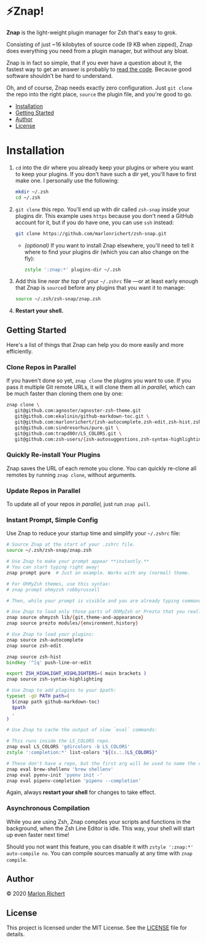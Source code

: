 # :zap:Znap!
**Znap** is the light-weight plugin manager for Zsh that's easy to grok.

Consisting of just ~16 kilobytes of source code (9 KB when zipped), Znap does everything you need
from a plugin manager, but without any bloat.

Znap is in fact so simple, that if you ever have a question about it, the fastest way to get an
answer is probably to [read the code](functions). Because good software shouldn't be hard to
understand.

Oh, and of course, Znap needs exactly zero configuration. Just `git clone` the repo into the
right place, `source` the plugin file, and you're good to go.

* [Installation](#installation)
* [Getting Started](#getting-started)
* [Author](#author)
* [License](#license)

# Installation
1. `cd` into the dir where you already keep your plugins or where you want to keep your plugins. If
   you don't have such a dir yet, you'll have to first make one. I personally use the following:
   ```zsh
   mkdir ~/.zsh
   cd ~/.zsh
   ```
1. `git clone` this repo. You'll end up with dir called `zsh-snap` inside your plugins dir. This
   example uses `https` because you don't need a GitHub account for it, but if you do have one,
   you can use `ssh` instead:
   ```zsh
   git clone https://github.com/marlonrichert/zsh-snap.git
   ```
   * _(optional)_ If you want to install Znap elsewhere, you'll need to tell it where to find your
     plugins dir (which you can also change on the fly):
     ```zsh
     zstyle ':znap:*' plugins-dir ~/.zsh
     ```
1. Add this line _near the top_ of your `~/.zshrc` file —or at least early enough that Znap is
   `source`d before any plugins that you want it to manage:
   ```zsh
   source ~/.zsh/zsh-snap/znap.zsh
   ```
1. **Restart your shell.**

## Getting Started
Here's a list of things that Znap can help you do more easily and more efficiently.

### Clone Repos in Parallel
If you haven't done so yet, `znap clone` the plugins you want to use. If you pass it multiple Git
remote URLs, it will clone them all _in parallel,_ which can be much faster than cloning them one
by one:
```zsh
znap clone \
   git@github.com:agnoster/agnoster-zsh-theme.git
   git@github.com:ekalinin/github-markdown-toc.git \
   git@github.com:marlonrichert/{zsh-autocomplete,zsh-edit,zsh-hist,zsh-snap}.git \
   git@github.com:sindresorhus/pure.git \
   git@github.com:trapd00r/LS_COLORS.git \
   git@github.com:zsh-users/{zsh-autosuggestions,zsh-syntax-highlighting}.git
```

### Quickly Re-install Your Plugins
Znap saves the URL of each remote you clone. You can quickly re-clone all remotes by running
`znap clone`, without arguments.

### Update Repos in Parallel
To update all of your repos _in parallel,_ just run `znap pull`.

### Instant Prompt, Simple Config
Use Znap to reduce your startup time and simplify your `~/.zshrc` file:

```zsh
# Source Znap at the start of your .zshrc file.
source ~/.zsh/zsh-snap/znap.zsh

# Use Znap to make your prompt appear **instantly.**
# You can start typing right away!
znap prompt pure  # Just an example. Works with any (normal) theme.

# For OhMyZsh themes, use this syntax:
# znap prompt ohmyzsh robbyrussell

# Then, while your prompt is visible and you are already typing commands...

# Use Znap to load only those parts of OhMyZsh or Prezto that you really need:
znap source ohmyzsh lib/{git,theme-and-appearance}
znap source prezto modules/{environment,history}

# Use Znap to load your plugins:
znap source zsh-autocomplete
znap source zsh-edit

znap source zsh-hist
bindkey '^[q' push-line-or-edit

export ZSH_HIGHLIGHT_HIGHLIGHTERS=( main brackets )
znap source zsh-syntax-highlighting

# Use Znap to add plugins to your $path:
typeset -gU PATH path=(
  $(znap path github-markdown-toc)
  $path
  .
)

# Use Znap to cache the output of slow `eval` commands:

# This runs inside the LS_COLORS repo.
znap eval LS_COLORS 'gdircolors -b LS_COLORS'
zstyle ':completion:*' list-colors "${(s.:.)LS_COLORS}"

# These don't have a repo, but the first arg will be used to name the cache file.
znap eval brew-shellenv 'brew shellenv'
znap eval pyenv-init 'pyenv init -'
znap eval pipenv-completion 'pipenv --completion'
```

Again, always **restart your shell** for changes to take effect.

### Asynchronous Compilation
While you are using Zsh, Znap compiles your scripts and functions in the background, when the Zsh
Line Editor is idle. This way, your shell will start up even faster next time!

Should you not want this feature, you can disable it with `zstyle ':znap:*' auto-compile no`. You
can compile sources manually at any time with `znap compile`.

## Author
© 2020 [Marlon Richert](https://github.com/marlonrichert)

## License
This project is licensed under the MIT License. See the
[LICENSE](LICENSE) file for details.
